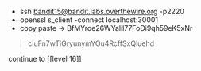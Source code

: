 - ssh bandit15@bandit.labs.overthewire.org -p2220
- openssl s_client -connect localhost:30001
- copy paste -> BfMYroe26WYalil77FoDi9qh59eK5xNr
> cluFn7wTiGryunymYOu4RcffSxQluehd

continue to [[level 16]]